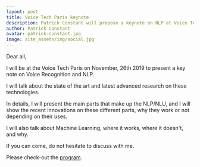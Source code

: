 ```yaml
---
layout: post
title: Voice Tech Paris keynote
description: Patrick Constant will propose a keynote on NLP at Voice Tech Paris on November, 26th 2019.
author: Patrick Constant
avatar: patrick-constant.jpg
image: site_assets/img/social.jpg
---
```


Dear all,

I will be at the Voice Tech Paris on November, 26th 2019 to present a key note on Voice Recognition and NLP.

I will talk about the state of the art and latest advanced research on these technologies.

In details, I will present the main parts that make up the NLP/NLU, and I will show the recent innovations on these different parts, why they work or not depending on their uses.

I will also talk about Machine Learning, where it works, where it doesn't, and why.

If you can come, do not hesitate to discuss with me.

Please check-out the [program](https://www.voicetechparis.com/2019/programme-mardi-26-novembre-2019/).


